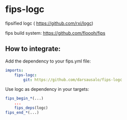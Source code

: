 fips-logc
=========

fipsified logc ( https://github.com/rxi/logc)

fips build system: https://github.com/floooh/fips

## How to integrate:

Add the dependency to your fips.yml file:

```yaml
imports:
    fips-logc:
        git: https://github.com/darsausalo/fips-logc
```

Use logc as dependency in your targets:

```cmake
fips_begin_*(...)
    ...
    fips_deps(logc)
fips_end_*(...)
```

